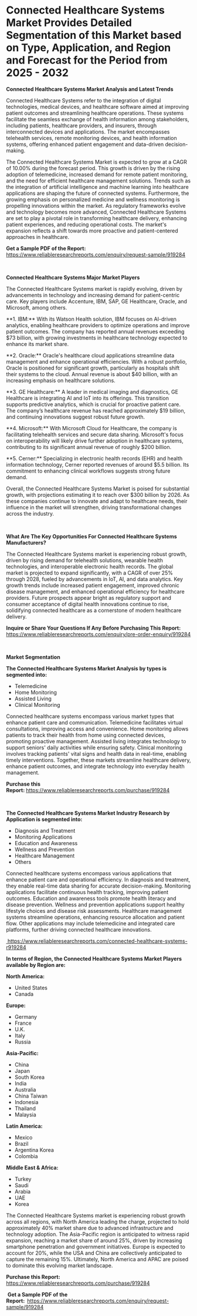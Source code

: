 <p><h1>Connected Healthcare Systems Market Provides Detailed Segmentation of this Market based on Type, Application, and Region and Forecast for the Period from 2025 - 2032</h1></p><p><strong>Connected Healthcare Systems Market Analysis and Latest Trends</strong></p>
<p><p>Connected Healthcare Systems refer to the integration of digital technologies, medical devices, and healthcare software aimed at improving patient outcomes and streamlining healthcare operations. These systems facilitate the seamless exchange of health information among stakeholders, including patients, healthcare providers, and insurers, through interconnected devices and applications. The market encompasses telehealth services, remote monitoring devices, and health information systems, offering enhanced patient engagement and data-driven decision-making.</p><p>The Connected Healthcare Systems Market is expected to grow at a CAGR of 10.00% during the forecast period. This growth is driven by the rising adoption of telemedicine, increased demand for remote patient monitoring, and the need for efficient healthcare management solutions. Trends such as the integration of artificial intelligence and machine learning into healthcare applications are shaping the future of connected systems. Furthermore, the growing emphasis on personalized medicine and wellness monitoring is propelling innovations within the market. As regulatory frameworks evolve and technology becomes more advanced, Connected Healthcare Systems are set to play a pivotal role in transforming healthcare delivery, enhancing patient experiences, and reducing operational costs. The market's expansion reflects a shift towards more proactive and patient-centered approaches in healthcare.</p></p>
<p><strong>Get a Sample PDF of the Report:&nbsp;</strong> <a href="https://www.reliableresearchreports.com/enquiry/request-sample/919284?utm_campaign=3500&utm_medium=2&utm_source=Github&utm_content=ia&utm_term=16042025&utm_id=connected-healthcare-systems">https://www.reliableresearchreports.com/enquiry/request-sample/919284</a></p>
<p>&nbsp;</p>
<p><strong>Connected Healthcare Systems Major Market Players</strong></p>
<p><p>The Connected Healthcare Systems market is rapidly evolving, driven by advancements in technology and increasing demand for patient-centric care. Key players include Accenture, IBM, SAP, GE Healthcare, Oracle, and Microsoft, among others.</p><p>**1. IBM:** With its Watson Health solution, IBM focuses on AI-driven analytics, enabling healthcare providers to optimize operations and improve patient outcomes. The company has reported annual revenues exceeding $73 billion, with growing investments in healthcare technology expected to enhance its market share.</p><p>**2. Oracle:** Oracle's healthcare cloud applications streamline data management and enhance operational efficiencies. With a robust portfolio, Oracle is positioned for significant growth, particularly as hospitals shift their systems to the cloud. Annual revenue is about $40 billion, with an increasing emphasis on healthcare solutions.</p><p>**3. GE Healthcare:** A leader in medical imaging and diagnostics, GE Healthcare is integrating AI and IoT into its offerings. This transition supports predictive analytics, which is crucial for proactive patient care. The company’s healthcare revenue has reached approximately $19 billion, and continuing innovations suggest robust future growth.</p><p>**4. Microsoft:** With Microsoft Cloud for Healthcare, the company is facilitating telehealth services and secure data sharing. Microsoft's focus on interoperability will likely drive further adoption in healthcare systems, contributing to its significant annual revenue of roughly $200 billion.</p><p>**5. Cerner:** Specializing in electronic health records (EHR) and health information technology, Cerner reported revenues of around $5.5 billion. Its commitment to enhancing clinical workflows suggests strong future demand.</p><p>Overall, the Connected Healthcare Systems Market is poised for substantial growth, with projections estimating it to reach over $300 billion by 2026. As these companies continue to innovate and adapt to healthcare needs, their influence in the market will strengthen, driving transformational changes across the industry.</p></p>
<p>&nbsp;</p>
<p><strong>What Are The Key Opportunities For Connected Healthcare Systems Manufacturers?</strong></p>
<p><p>The Connected Healthcare Systems market is experiencing robust growth, driven by rising demand for telehealth solutions, wearable health technologies, and interoperable electronic health records. The global market is projected to expand significantly, with a CAGR of over 25% through 2028, fueled by advancements in IoT, AI, and data analytics. Key growth trends include increased patient engagement, improved chronic disease management, and enhanced operational efficiency for healthcare providers. Future prospects appear bright as regulatory support and consumer acceptance of digital health innovations continue to rise, solidifying connected healthcare as a cornerstone of modern healthcare delivery.</p></p>
<p><strong>Inquire or Share Your Questions If Any Before Purchasing This Report:</strong> <a href="https://www.reliableresearchreports.com/enquiry/pre-order-enquiry/919284?utm_campaign=3500&utm_medium=2&utm_source=Github&utm_content=ia&utm_term=16042025&utm_id=connected-healthcare-systems">https://www.reliableresearchreports.com/enquiry/pre-order-enquiry/919284</a></p>
<p>&nbsp;</p>
<p><strong>Market Segmentation</strong></p>
<p><strong>The Connected Healthcare Systems Market Analysis by types is segmented into:</strong></p>
<p><ul><li>Telemedicine</li><li>Home Monitoring</li><li>Assisted Living</li><li>Clinical Monitoring</li></ul></p>
<p><p>Connected healthcare systems encompass various market types that enhance patient care and communication. Telemedicine facilitates virtual consultations, improving access and convenience. Home monitoring allows patients to track their health from home using connected devices, promoting proactive management. Assisted living integrates technology to support seniors' daily activities while ensuring safety. Clinical monitoring involves tracking patients' vital signs and health data in real-time, enabling timely interventions. Together, these markets streamline healthcare delivery, enhance patient outcomes, and integrate technology into everyday health management.</p></p>
<p><strong>Purchase this Report:&nbsp;</strong><a href="https://www.reliableresearchreports.com/purchase/919284?utm_campaign=3500&utm_medium=2&utm_source=Github&utm_content=ia&utm_term=16042025&utm_id=connected-healthcare-systems">https://www.reliableresearchreports.com/purchase/919284</a></p>
<p>&nbsp;</p>
<p><strong>The Connected Healthcare Systems Market Industry Research by Application is segmented into:</strong></p>
<p><ul><li>Diagnosis and Treatment</li><li>Monitoring Applications</li><li>Education and Awareness</li><li>Wellness and Prevention</li><li>Healthcare Management</li><li>Others</li></ul></p>
<p><p>Connected healthcare systems encompass various applications that enhance patient care and operational efficiency. In diagnosis and treatment, they enable real-time data sharing for accurate decision-making. Monitoring applications facilitate continuous health tracking, improving patient outcomes. Education and awareness tools promote health literacy and disease prevention. Wellness and prevention applications support healthy lifestyle choices and disease risk assessments. Healthcare management systems streamline operations, enhancing resource allocation and patient flow. Other applications may include telemedicine and integrated care platforms, further driving connected healthcare innovations.</p></p>
<p><a href="https://www.reliableresearchreports.com/connected-healthcare-systems-r919284?utm_campaign=3500&utm_medium=2&utm_source=Github&utm_content=ia&utm_term=16042025&utm_id=connected-healthcare-systems">&nbsp;https://www.reliableresearchreports.com/connected-healthcare-systems-r919284</a></p>
<p><strong>In terms of Region, the Connected Healthcare Systems Market Players available by Region are:</strong></p>
<p>
    <p> <strong> North America: </strong>
        <ul>
            <li>United States</li>
            <li>Canada</li>
        </ul>
        </p> 
    <p> <strong> Europe: </strong>
        <ul>
            <li>Germany</li>
            <li>France</li>
            <li>U.K.</li>
            <li>Italy</li>
            <li>Russia</li>
        </ul>
        </p> 
    <p> <strong> Asia-Pacific: </strong>
        <ul>
            <li>China</li>
            <li>Japan</li>
            <li>South Korea</li>
            <li>India</li>
            <li>Australia</li>
            <li>China Taiwan</li>
            <li>Indonesia</li>
            <li>Thailand</li>
            <li>Malaysia</li>
        </ul>
        </p> 
    <p> <strong> Latin America: </strong>
        <ul>
            <li>Mexico</li>
            <li>Brazil</li>
            <li>Argentina Korea</li>
            <li>Colombia</li>
        </ul>
        </p> 
    <p> <strong> Middle East & Africa: </strong>
        <ul>
            <li>Turkey</li>
            <li>Saudi</li>
            <li>Arabia</li>
            <li>UAE</li>
            <li>Korea</li>
        </ul>
    </p>
    </p>
<p><p>The Connected Healthcare Systems market is experiencing robust growth across all regions, with North America leading the charge, projected to hold approximately 40% market share due to advanced infrastructure and technology adoption. The Asia-Pacific region is anticipated to witness rapid expansion, reaching a market share of around 25%, driven by increasing smartphone penetration and government initiatives. Europe is expected to account for 20%, while the USA and China are collectively anticipated to capture the remaining 15%. Ultimately, North America and APAC are poised to dominate this evolving market landscape.</p></p>
<p><strong>Purchase this Report: </strong><a href="https://www.reliableresearchreports.com/purchase/919284?utm_campaign=3500&utm_medium=2&utm_source=Github&utm_content=ia&utm_term=16042025&utm_id=connected-healthcare-systems">https://www.reliableresearchreports.com/purchase/919284</a></p>
<p>&nbsp;<strong>Get a Sample PDF of the Report:&nbsp;&nbsp;</strong><a href="https://www.reliableresearchreports.com/enquiry/request-sample/919284?utm_campaign=3500&utm_medium=2&utm_source=Github&utm_content=ia&utm_term=16042025&utm_id=connected-healthcare-systems">https://www.reliableresearchreports.com/enquiry/request-sample/919284</a></p>
<p><strong></strong></p>
<p><p></p><p></p><p></p></p>